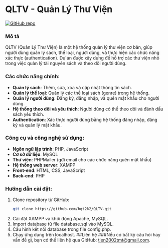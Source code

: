 # QLTV - Quản Lý Thư Viện

[![GitHub repo](https://img.shields.io/badge/QLTV-GitHub-181717?logo=github)](https://github.com/bqt2k2/QLTV)

### Mô tả
QLTV (Quản Lý Thư Viện) là một hệ thống quản lý thư viện cơ bản, giúp người dùng quản lý sách, thể loại, người dùng, và thực hiện các chức năng xác thực (authentication). Dự án được xây dựng để hỗ trợ các thư viện nhỏ trong việc quản lý tài nguyên sách và theo dõi người dùng.

### Các chức năng chính:
- **Quản lý sách**: Thêm, sửa, xóa và cập nhật thông tin sách.
- **Quản lý thể loại**: Quản lý các thể loại sách (genre) trong hệ thống.
- **Quản lý người dùng**: Đăng ký, đăng nhập, và quên mật khẩu cho người dùng.
- **Hệ thống theo dõi và yêu thích**: Người dùng có thể theo dõi và đánh dấu sách yêu thích.
- **Authentication**: Xác thực người dùng bằng hệ thống đăng nhập, đăng ký và quản lý mật khẩu.

### Công cụ và công nghệ sử dụng:
- **Ngôn ngữ lập trình**: PHP, JavaScript
- **Cơ sở dữ liệu**: MySQL
- **Thư viện**: PHPMailer (gửi email cho các chức năng quên mật khẩu)
- **Hệ thống web server**: XAMPP
- **Front-end**: HTML, CSS, JavaScript
- **Back-end**: PHP

### Hướng dẫn cài đặt:
1. Clone repository từ GitHub:
   ```bash
   git clone https://github.com/bqt2k2/QLTV.git
2. Cài đặt XAMPP và khởi động Apache, MySQL.
3. Import database từ file database.sql vào MySQL.
4. Cấu hình kết nối database trong file config.php.
5. Chạy ứng dụng trên localhost.
##Liên hệ
###Nếu có bất kỳ câu hỏi hay vấn đề gì, bạn có thể liên hệ qua GitHub: tien2002tmt@gmail.com.

